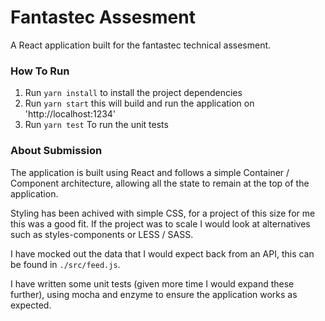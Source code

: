 # Fantastec Assesment

A React application built for the fantastec technical assesment.

### How To Run

1. Run `yarn install` to install the project dependencies
2. Run `yarn start` this will build and run the application on 'http://localhost:1234'
3. Run `yarn test` To run the unit tests

### About Submission

The application is built using React and follows a simple Container / Component architecture, allowing all the state to remain at the top of the application.

Styling has been achived with simple CSS, for a project of this size for me this was a good fit. If the project was to scale I would look at alternatives such as styles-components or LESS / SASS.

I have mocked out the data that I would expect back from an API, this can be found in `./src/feed.js`.

I have written some unit tests (given more time I would expand these further), using mocha and enzyme to ensure the application works as expected.

